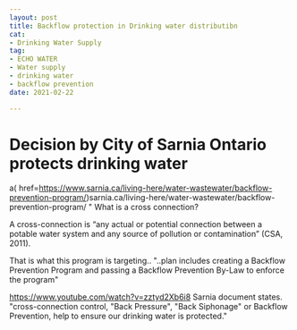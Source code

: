 ```yaml
---
layout: post
title: Backflow protection in Drinking water distributibn
cat:
- Drinking Water Supply
tag:
- ECHO WATER
- Water supply
- drinking water
- backflow prevention
date: 2021-02-22

---
```

Decision by City of Sarnia Ontario protects drinking water 
=============================================

a( href=https://www.sarnia.ca/living-here/water-wastewater/backflow-prevention-program/)sarnia.ca/living-here/water-wastewater/backflow-prevention-program/
"
What is a cross connection?

A cross-connection is “any actual or potential connection between a potable water system and any source of pollution or contamination” (CSA, 2011).

That is what this program is targeting.. 
"..plan includes creating a Backflow Prevention Program and passing a Backflow Prevention By-Law to enforce the program"


https://www.youtube.com/watch?v=zztyd2Xb6i8
Sarnia document states. "cross-connection control, "Back Pressure", "Back Siphonage"  or Backflow Prevention, help to ensure our drinking water is protected."
